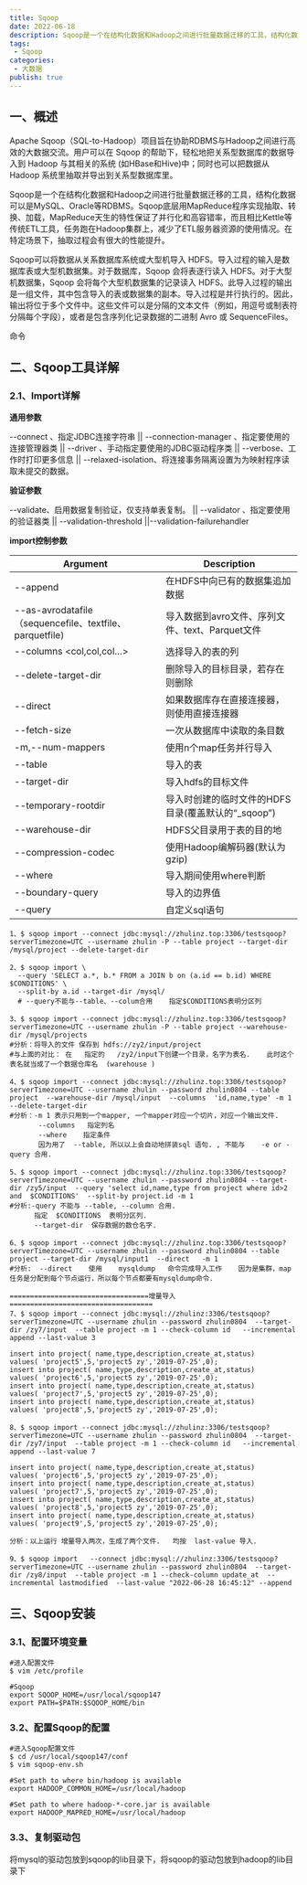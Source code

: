 ```yaml
---
title: Sqoop
date: 2022-06-18
description: Sqoop是一个在结构化数据和Hadoop之间进行批量数据迁移的工具，结构化数据可以是MySQL、Oracle等RDBMS。Sqoop底层用MapReduce程序实现抽取、转换、加载，MapReduce天生的特性保证了并行化和高容错率，而且相比Kettle等传统ETL工具，任务跑在Hadoop集群上，减少了ETL服务器资源的使用情况。在特定场景下，抽取过程会有很大的性能提升。
tags:
 - Sqoop
categories:
 - 大数据
publish: true
---
```


## 一、概述

Apache Sqoop（SQL-to-Hadoop）项目旨在协助RDBMS与Hadoop之间进行高效的大数据交流。用户可以在 Sqoop 的帮助下，轻松地把关系型数据库的数据导入到 Hadoop 与其相关的系统 (如HBase和Hive)中；同时也可以把数据从 Hadoop 系统里抽取并导出到关系型数据库里。

Sqoop是一个在结构化数据和Hadoop之间进行批量数据迁移的工具，结构化数据可以是MySQL、Oracle等RDBMS。Sqoop底层用MapReduce程序实现抽取、转换、加载，MapReduce天生的特性保证了并行化和高容错率，而且相比Kettle等传统ETL工具，任务跑在Hadoop集群上，减少了ETL服务器资源的使用情况。在特定场景下，抽取过程会有很大的性能提升。

Sqoop可以将数据从关系数据库系统或大型机导入 HDFS。导入过程的输入是数据库表或大型机数据集。对于数据库，Sqoop 会将表逐行读入 HDFS。对于大型机数据集，Sqoop 会将每个大型机数据集的记录读入 HDFS。此导入过程的输出是一组文件，其中包含导入的表或数据集的副本。导入过程是并行执行的。因此，输出将位于多个文件中。这些文件可以是分隔的文本文件（例如，用逗号或制表符分隔每个字段），或者是包含序列化记录数据的二进制 Avro 或 SequenceFiles。

命令

## 二、Sqoop工具详解

### 2.1、Import详解

**通用参数**

--connect <jdbc-uri>、指定JDBC连接字符串 || --connection-manager <class-name>、指定要使用的连接管理器类 || --driver <class-name>、手动指定要使用的JDBC驱动程序类 || --verbose、工作时打印更多信息 || --relaxed-isolation、将连接事务隔离设置为为映射程序读取未提交的数据。

**验证参数**

--validate、启用数据复制验证，仅支持单表复制。 || --validator <class-name>、指定要使用的验证器类 || --validation-threshold <class-name> ||--validation-failurehandler <class-name>

**import控制参数**

| Argument                                                | Description                                        |
| ------------------------------------------------------- | -------------------------------------------------- |
| --append                                                | 在HDFS中向已有的数据集追加数据                     |
| --as-avrodatafile（sequencefile、textfile、parquetfile) | 导入数据到avro文件、序列文件、text、Parquet文件    |
| --columns <col,col,col…>                                | 选择导入的表的列                                   |
| --delete-target-dir                                     | 删除导入的目标目录，若存在则删除                   |
| --direct                                                | 如果数据库存在直接连接器，则使用直接连接器         |
| --fetch-size <n>                                        | 一次从数据库中读取的条目数                         |
| -m,--num-mappers <n>                                    | 使用n个map任务并行导入                             |
| --table <table-name>                                    | 导入的表                                           |
| --target-dir <dir>                                      | 导入hdfs的目标文件                                 |
| --temporary-rootdir <dir>                               | 导入时创建的临时文件的HDFS目录(覆盖默认的“_sqoop”) |
| --warehouse-dir <dir>                                   | HDFS父目录用于表的目的地                           |
| --compression-codec <c>                                 | 使用Hadoop编解码器(默认为gzip)                     |
| --where <where clause>                                  | 导入期间使用where判断                              |
| --boundary-query                                        | 导入的边界值                                       |
| --query                                                 | 自定义sql语句                                      |

```shell
1、$ sqoop import --connect jdbc:mysql://zhulinz.top:3306/testsqoop?serverTimezone=UTC --username zhulin -P --table project --target-dir /mysql/project --delete-target-dir

2、$ sqoop import \
  --query 'SELECT a.*, b.* FROM a JOIN b on (a.id == b.id) WHERE $CONDITIONS' \
  --split-by a.id --target-dir /mysql/
  # --query不能与--table、--colum合用    指定$CONDITIONS表明分区列
  
3、$ sqoop import --connect jdbc:mysql://zhulinz.top:3306/testsqoop?serverTimezone=UTC --username zhulin -P --table project --warehouse-dir /mysql/projects
#分析：将导入的文件 保存到 hdfs://zy2/input/project
#与上面的对比： 在   指定的   /zy2/input下创建一个目录，名字为表名.    此时这个表名就当成了一个数据仓库名  (warehouse )

4、$ sqoop import --connect jdbc:mysql://zhulinz.top:3306/testsqoop?serverTimezone=UTC --username zhulin --password zhulin0804 --table project  --warehouse-dir /mysql/input  --columns  'id,name,type' -m 1 --delete-target-dir
#分析：-m 1 表示只用到一个mapper, 一个mapper对应一个切片，对应一个输出文件. 
       --columns   指定列名
       --where    指定条件
       因为用了  --table, 所以以上会自动地拼装sql 语句. , 不能与    -e or -query 合用. 
       
5、$ sqoop import --connect jdbc:mysql://zhulinz.top:3306/testsqoop?serverTimezone=UTC --username zhulin --password zhulin0804 --target-dir /zy5/input  --query 'select id,name,type from project where id>2 and  $CONDITIONS'  --split-by project.id -m 1
#分析:-query 不能与 --table, --column 合用. 
      指定  $CONDITIONS  表明分区列.
      --target-dir  保存数据的数仓名字. 
      
6、$ sqoop import --connect jdbc:mysql://zhulinz.top:3306/testsqoop?serverTimezone=UTC --username zhulin --password zhulin0804 --table project --target-dir /mysql/input1  --direct   -m 1
#分析:  --direct    使用    mysqldump   命令完成导入工作    因为是集群，map任务是分配到每个节点运行，所以每个节点都要有mysqldump命令.

==================================增量导入===================================
7、$ sqoop import --connect jdbc:mysql://zhulinz:3306/testsqoop?serverTimezone=UTC --username zhulin --password zhulin0804  --target-dir /zy7/input  --table project -m 1 --check-column id   --incremental append --last-value 3

insert into project( name,type,description,create_at,status)
values( 'project5',5,'project5 zy','2019-07-25',0);
insert into project( name,type,description,create_at,status)
values( 'project6',5,'project5 zy','2019-07-25',0);
insert into project( name,type,description,create_at,status)
values( 'project7',5,'project5 zy','2019-07-25',0);
insert into project( name,type,description,create_at,status)
values( 'project8',5,'project5 zy','2019-07-25',0);

8、$ sqoop import --connect jdbc:mysql://zhulinz:3306/testsqoop?serverTimezone=UTC --username zhulin --password zhulin0804  --target-dir /zy7/input  --table project -m 1 --check-column id   --incremental append --last-value 7

insert into project( name,type,description,create_at,status)
values( 'project6',5,'project5 zy','2019-07-25',0);
insert into project( name,type,description,create_at,status)
values( 'project7',5,'project5 zy','2019-07-25',0);
insert into project( name,type,description,create_at,status)
values( 'project8',5,'project5 zy','2019-07-25',0);
insert into project( name,type,description,create_at,status)
values( 'project9',5,'project5 zy','2019-07-25',0);

分析：以上运行 增量导入两次，生成了两个文件.   均按  last-value 导入. 

9、$ sqoop import   --connect jdbc:mysql://zhulinz:3306/testsqoop?serverTimezone=UTC --username zhulin --password zhulin0804  --target-dir /zy8/input  --table project -m 1 --check-column update_at  --incremental lastmodified  --last-value "2022-06-28 16:45:12" --append
```

## 三、Sqoop安装

### 3.1、配置环境变量

```shell
#进入配置文件
$ vim /etc/profile

#Sqoop
export SQOOP_HOME=/usr/local/sqoop147
export PATH=$PATH:$SQOOP_HOME/bin
```

### 3.2、配置Sqoop的配置

```shell
#进入Sqoop配置文件
$ cd /usr/local/sqoop147/conf
$ vim sqoop-env.sh

#Set path to where bin/hadoop is available
export HADOOP_COMMON_HOME=/usr/local/hadoop

#Set path to where hadoop-*-core.jar is available
export HADOOP_MAPRED_HOME=/usr/local/hadoop
```

### 3.3、复制驱动包

将mysql的驱动包放到sqoop的lib目录下，将sqoop的驱动包放到hadoop的lib目录下
